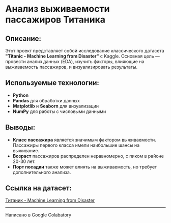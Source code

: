 # Анализ выживаемости пассажиров Титаника

## Описание:
Этот проект представляет собой исследование классического датасета **"Titanic - Machine Learning from Disaster"** с Kaggle. Основная цель — провести анализ данных (EDA), изучить факторы, влияющие на выживаемость пассажиров, и визуализировать результаты.

## Используемые технологии:
- **Python**
- **Pandas** для обработки данных
- **Matplotlib** и **Seaborn** для визуализации
- **NumPy** для работы с числовыми данными

## Выводы:
- **Класс пассажира** является значимым фактором выживаемости. Пассажиры первого класса имели наибольшие шансы на выживание.
- **Возраст** пассажиров распределен неравномерно, с пиком в районе 20-30 лет.
- **Порт посадки** также может влиять на выживаемость, но требует дополнительного анализа.

## Ссылка на датасет:
[Титаник - Machine Learning from Disaster](https://www.kaggle.com/c/titanic/data)

---

Написано в Google Colabatory 

